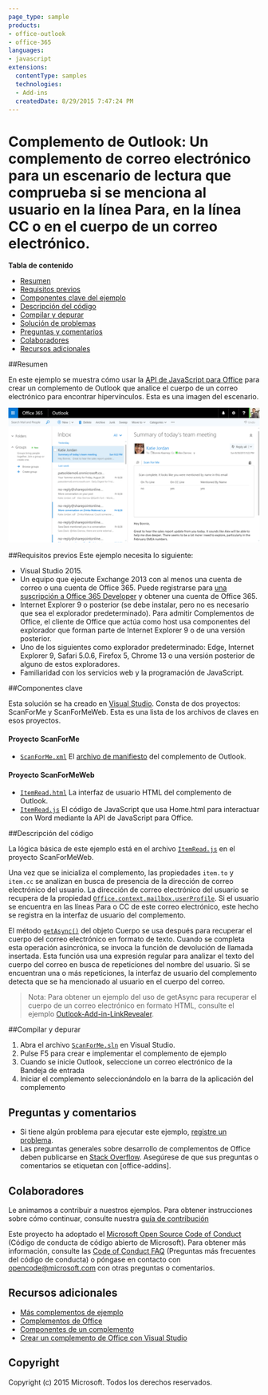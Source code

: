 ```yaml
---
page_type: sample
products:
- office-outlook
- office-365
languages:
- javascript
extensions:
  contentType: samples
  technologies:
  - Add-ins
  createdDate: 8/29/2015 7:47:24 PM
---
```

# <a name="outlook-add-in-a-mail-add-in-for-a-read-scenario-that-checks-whether-the-user-is-mentioned-on-the-to-line-cc-line-or-body-of-an-email"></a>Complemento de Outlook: Un complemento de correo electrónico para un escenario de lectura que comprueba si se menciona al usuario en la línea Para, en la línea CC o en el cuerpo de un correo electrónico.

**Tabla de contenido**

* [Resumen](#summary)
* [Requisitos previos](#prerequisites)
* [Componentes clave del ejemplo](#components)
* [Descripción del código](#codedescription)
* [Compilar y depurar](#build)
* [Solución de problemas](#troubleshooting)
* [Preguntas y comentarios](#questions)
* [Colaboradores](#contribute)
* [Recursos adicionales](#additional-resources)

<a name="summary"></a>
##<a name="summary"></a>Resumen

En este ejemplo se muestra cómo usar la [API de JavaScript para Office](https://msdn.microsoft.com/library/b27e70c3-d87d-4d27-85e0-103996273298(v=office.15)) para crear un complemento de Outlook que analice el cuerpo de un correo electrónico para encontrar hipervínculos. Esta es una imagen del escenario.

 ![](../readme-images/screenshot1.PNG)

<a name="prerequisites"></a>
##<a name="prerequisites"></a>Requisitos previos
Este ejemplo necesita lo siguiente:  

  - Visual Studio 2015.  
  - Un equipo que ejecute Exchange 2013 con al menos una cuenta de correo o una cuenta de Office 365. Puede registrarse para [una suscripción a Office 365 Developer](https://aka.ms/devprogramsignup) y obtener una cuenta de Office 365.
  - Internet Explorer 9 o posterior (se debe instalar, pero no es necesario que sea el explorador predeterminado). Para admitir Complementos de Office, el cliente de Office que actúa como host usa componentes del explorador que forman parte de Internet Explorer 9 o de una versión posterior.
  - Uno de los siguientes como explorador predeterminado: Edge, Internet Explorer 9, Safari 5.0.6, Firefox 5, Chrome 13 o una versión posterior de alguno de estos exploradores.
  - Familiaridad con los servicios web y la programación de JavaScript.

<a name="components"></a>
##<a name="key-components"></a>Componentes clave

Esta solución se ha creado en [Visual Studio](https://msdn.microsoft.com/library/office/fp179827.aspx#Tools_CreatingWithVS). Consta de dos proyectos: ScanForMe y ScanForMeWeb. Esta es una lista de los archivos de claves en esos proyectos. 
#### <a name="scanforme-project"></a>Proyecto ScanForMe

* [```ScanForMe.xml```](/ScanForMe/ScanForMeManifest/ScanForMe.xml) El [archivo de manifiesto](https://dev.office.com/docs/add-ins/outlook/manifests/manifests) del complemento de Outlook.

#### <a name="scanformeweb-project"></a>Proyecto ScanForMeWeb

* [```ItemRead.html```](/ScanForMeWeb/ItemRead.html) La interfaz de usuario HTML del complemento de Outlook.
* [```ItemRead.js```](/ScanForMeWeb/ItemRead.js) El código de JavaScript que usa Home.html para interactuar con Word mediante la API de JavaScript para Office. 


<a name="codedescription"></a>
##<a name="description-of-the-code"></a>Descripción del código

La lógica básica de este ejemplo está en el archivo [```ItemRead.js```](/ScanForMeWeb/ItemRead.js) en el proyecto ScanForMeWeb. 

Una vez que se inicializa el complemento, las propiedades `item.to` y `item.cc` se analizan en busca de presencia de la dirección de correo electrónico del usuario. La dirección de correo electrónico del usuario se recupera de la propiedad [```Office.context.mailbox.userProfile```](https://dev.office.com/reference/add-ins/outlook/Office.context.mailbox.userProfile). Si el usuario se encuentra en las líneas Para o CC de este correo electrónico, este hecho se registra en la interfaz de usuario del complemento. 

El método [```getAsync()```](http://dev.office.com/reference/add-ins/outlook/Body) del objeto Cuerpo se usa después para recuperar el cuerpo del correo electrónico en formato de texto. Cuando se completa esta operación asincrónica, se invoca la función de devolución de llamada insertada. Esta función usa una expresión regular para analizar el texto del cuerpo del correo en busca de repeticiones del nombre del usuario. Si se encuentran una o más repeticiones, la interfaz de usuario del complemento detecta que se ha mencionado al usuario en el cuerpo del correo. 

>Nota: Para obtener un ejemplo del uso de getAsync para recuperar el cuerpo de un correo electrónico en formato HTML, consulte el ejemplo [Outlook-Add-in-LinkRevealer](https://github.com/OfficeDev/Outlook-Add-in-LinkRevealer). 


<a name="build"></a>
##<a name="build-and-debug"></a>Compilar y depurar
1. Abra el archivo [```ScanForMe.sln```](ScanForMe.sln) en Visual Studio.
2. Pulse F5 para crear e implementar el complemento de ejemplo 
3. Cuando se inicie Outlook, seleccione un correo electrónico de la Bandeja de entrada
4. Iniciar el complemento seleccionándolo en la barra de la aplicación del complemento

<a name="questions"></a>
## <a name="questions-and-comments"></a>Preguntas y comentarios

- Si tiene algún problema para ejecutar este ejemplo, [registre un problema](https://github.com/OfficeDev/Outlook-Add-in-ScanForMe/issues).
- Las preguntas generales sobre desarrollo de complementos de Office deben publicarse en [Stack Overflow](http://stackoverflow.com/questions/tagged/office-addins). Asegúrese de que sus preguntas o comentarios se etiquetan con [office-addins].


<a name="contribute"></a>
## <a name="contributing"></a>Colaboradores ##
Le animamos a contribuir a nuestros ejemplos. Para obtener instrucciones sobre cómo continuar, consulte nuestra [guía de contribución](./Contributing.md)

Este proyecto ha adoptado el [Microsoft Open Source Code of Conduct](https://opensource.microsoft.com/codeofconduct/) (Código de conducta de código abierto de Microsoft). Para obtener más información, consulte las [Code of Conduct FAQ](https://opensource.microsoft.com/codeofconduct/faq/) (Preguntas más frecuentes del código de conducta) o póngase en contacto con [opencode@microsoft.com](mailto:opencode@microsoft.com) con otras preguntas o comentarios.


<a name="additional-resources"></a>
## <a name="additional-resources"></a>Recursos adicionales ##

- [Más complementos de ejemplo](https://github.com/OfficeDev?utf8=%E2%9C%93&query=-Add-in)
- [Complementos de Office](https://dev.office.com/reference/add-ins)
- [Componentes de un complemento](https://dev.office.com/docs/add-ins/overview/office-add-ins#StartBuildingApps_AnatomyofApp)
- [Crear un complemento de Office con Visual Studio](https://dev.office.com/docs/add-ins/get-started/create-and-debug-office-add-ins-in-visual-studio)


## <a name="copyright"></a>Copyright
Copyright (c) 2015 Microsoft. Todos los derechos reservados.